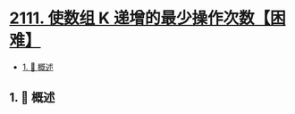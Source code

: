 # [2111. 使数组 K 递增的最少操作次数【困难】](https://github.com/tnotesjs/TNotes.leetcode/tree/main/notes/2111.%20%E4%BD%BF%E6%95%B0%E7%BB%84%20K%20%E9%80%92%E5%A2%9E%E7%9A%84%E6%9C%80%E5%B0%91%E6%93%8D%E4%BD%9C%E6%AC%A1%E6%95%B0%E3%80%90%E5%9B%B0%E9%9A%BE%E3%80%91)

<!-- region:toc -->

- [1. 📝 概述](#1--概述)

<!-- endregion:toc -->

## 1. 📝 概述
